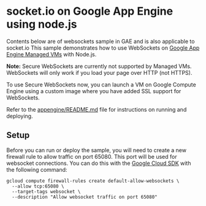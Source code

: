 # socket.io on Google App Engine using node.js

Contents below are of websockets sample in GAE and is also applicable to socket.io
This sample demonstrates how to use WebSockets on
[Google App Engine Managed VMs](https://cloud.google.com/appengine) with Node.js.

__Note:__ Secure WebSockets are currently not supported by Managed VMs.
WebSockets will only work if you load your page over HTTP (not HTTPS).

To use Secure WebSockets now, you can launch a VM on Google Compute Engine using
a custom image where you have added SSL support for WebSockets.

Refer to the [appengine/README.md](../README.md) file for instructions on
running and deploying.

## Setup

Before you can run or deploy the sample, you will need to create a new firewall
rule to allow traffic on port 65080. This port will be used for websocket
connections. You can do this with the
[Google Cloud SDK](https://cloud.google.com/sdk) with the following command:

    gcloud compute firewall-rules create default-allow-websockets \
      --allow tcp:65080 \
      --target-tags websocket \
      --description "Allow websocket traffic on port 65080"
